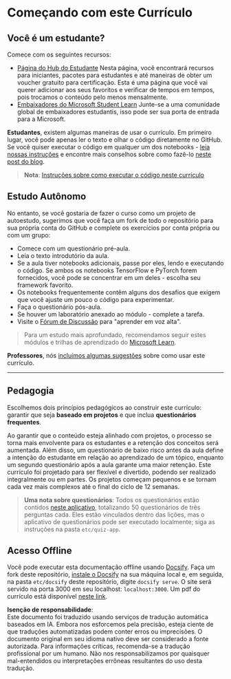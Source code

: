 # Começando com este Currículo

## Você é um estudante?

Comece com os seguintes recursos:

* [Página do Hub do Estudante](https://docs.microsoft.com/learn/student-hub?WT.mc_id=academic-77998-cacaste) Nesta página, você encontrará recursos para iniciantes, pacotes para estudantes e até maneiras de obter um voucher gratuito para certificação. Esta é uma página que você vai querer adicionar aos seus favoritos e verificar de tempos em tempos, pois trocamos o conteúdo pelo menos mensalmente.
* [Embaixadores do Microsoft Student Learn](https://studentambassadors.microsoft.com?WT.mc_id=academic-77998-cacaste) Junte-se a uma comunidade global de embaixadores estudantis, isso pode ser sua porta de entrada para a Microsoft.

**Estudantes**, existem algumas maneiras de usar o currículo. Em primeiro lugar, você pode apenas ler o texto e olhar o código diretamente no GitHub. Se você quiser executar o código em qualquer um dos notebooks - [leia nossas instruções](./etc/how-to-run.md) e encontre mais conselhos sobre como fazê-lo [neste post do blog](https://soshnikov.com/education/how-to-execute-notebooks-from-github/).

> **Nota**: [Instruções sobre como executar o código neste currículo](/how-to-run.md)

## Estudo Autônomo

No entanto, se você gostaria de fazer o curso como um projeto de autoestudo, sugerimos que você faça um fork de todo o repositório para sua própria conta do GitHub e complete os exercícios por conta própria ou com um grupo:

* Comece com um questionário pré-aula.
* Leia o texto introdutório da aula.
* Se a aula tiver notebooks adicionais, passe por eles, lendo e executando o código. Se ambos os notebooks TensorFlow e PyTorch forem fornecidos, você pode se concentrar em um deles - escolha seu framework favorito.
* Os notebooks frequentemente contêm alguns dos desafios que exigem que você ajuste um pouco o código para experimentar.
* Faça o questionário pós-aula.
* Se houver um laboratório anexado ao módulo - complete a tarefa.
* Visite o [Fórum de Discussão](https://github.com/microsoft/AI-For-Beginners/discussions) para "aprender em voz alta".

> Para um estudo mais aprofundado, recomendamos seguir estes módulos e trilhas de aprendizado do [Microsoft Learn](https://docs.microsoft.com/en-us/users/dmitrysoshnikov-9132/collections/31zgizg2p418yo/?WT.mc_id=academic-77998-cacaste).

**Professores**, nós [incluímos algumas sugestões](/for-teachers.md) sobre como usar este currículo.

---

## Pedagogia

Escolhemos dois princípios pedagógicos ao construir este currículo: garantir que seja **baseado em projetos** e que inclua **questionários frequentes**.

Ao garantir que o conteúdo esteja alinhado com projetos, o processo se torna mais envolvente para os estudantes e a retenção dos conceitos será aumentada. Além disso, um questionário de baixo risco antes da aula define a intenção do estudante em relação ao aprendizado de um tópico, enquanto um segundo questionário após a aula garante uma maior retenção. Este currículo foi projetado para ser flexível e divertido, podendo ser realizado integralmente ou em partes. Os projetos começam pequenos e se tornam cada vez mais complexos até o final do ciclo de 12 semanas.

> **Uma nota sobre questionários**: Todos os questionários estão contidos [neste aplicativo](https://red-field-0a6ddfd03.1.azurestaticapps.net/), totalizando 50 questionários de três perguntas cada. Eles estão vinculados dentro das lições, mas o aplicativo de questionários pode ser executado localmente; siga as instruções na pasta `etc/quiz-app`.

## Acesso Offline

Você pode executar esta documentação offline usando [Docsify](https://docsify.js.org/#/). Faça um fork deste repositório, [instale o Docsify](https://docsify.js.org/#/quickstart) na sua máquina local e, em seguida, na pasta `etc/docsify` deste repositório, digite `docsify serve`. O site será servido na porta 3000 em seu localhost: `localhost:3000`. Um pdf do currículo está disponível [neste link](../../../../../../etc/pdf/readme.pdf).

**Isenção de responsabilidade**:  
Este documento foi traduzido usando serviços de tradução automática baseados em IA. Embora nos esforcemos pela precisão, esteja ciente de que traduções automatizadas podem conter erros ou imprecisões. O documento original em seu idioma nativo deve ser considerado a fonte autorizada. Para informações críticas, recomenda-se a tradução profissional por um humano. Não nos responsabilizamos por quaisquer mal-entendidos ou interpretações errôneas resultantes do uso desta tradução.